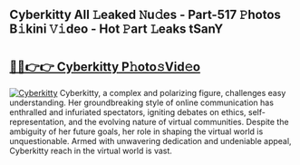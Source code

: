 ## Cyberkitty All 𝙻eaked 𝙽u𝚍es - Part-517 𝙿hotos B𝚒kini 𝚅𝚒deo - Hot 𝙿art 𝙻eaks tSanY

# <h2><a href="http://ld18kr.urlbe.top/?page=Cyberkitty">🔗🔗👉👉 Cyberkitty P𝚑oto𝚜Vid𝚎o</a></h2>

[![Cyberkitty](https://i.imgur.com/eBuTRDB.gif)](http://ld18kr.urlbe.top/?page=Cyberkitty)
Cyberkitty, a complex and polarizing figure, challenges easy understanding. Her groundbreaking style of online communication has enthralled and infuriated spectators, igniting debates on ethics, self-representation, and the evolving nature of virtual communities. Despite the ambiguity of her future goals, her role in shaping the virtual world is unquestionable. Armed with unwavering dedication and undeniable appeal, Cyberkitty reach in the virtual world is vast.
